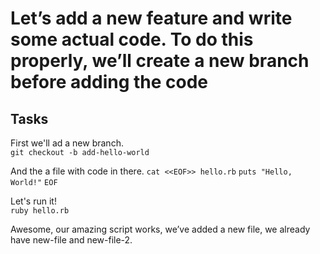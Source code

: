 # Let’s add a new feature and write some actual code. To do this properly, we’ll create a new branch before adding the code

## Tasks

First we'll ad a new branch.  
`git checkout -b add-hello-world`

And the a file with code in there.
`cat <<EOF>> hello.rb`
`puts "Hello, World!"`
`EOF`

Let's run it!  
`ruby hello.rb`

Awesome, our amazing script works, we’ve added a new file, we already have new-file and new-file-2.
